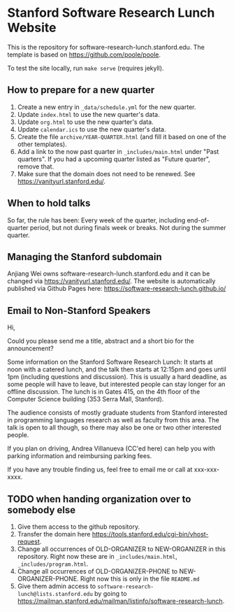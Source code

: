 # Stanford Software Research Lunch Website

This is the repository for software-research-lunch.stanford.edu.  The template is based on https://github.com/poole/poole.

To test the site locally, run `make serve` (requires jekyll).

## How to prepare for a new quarter

1. Create a new entry in `_data/schedule.yml` for the new quarter.
2. Update `index.html` to use the new quarter's data.
3. Update `org.html` to use the new quarter's data.
4. Update `calendar.ics` to use the new quarter's data.
5. Create the file `archive/YEAR-QUARTER.html` (and fill it based on one of the other templates).
6. Add a link to the now past quarter in `_includes/main.html` under "Past quarters".  If you had a upcoming quarter listed as "Future quarter", remove that.
7. Make sure that the domain does not need to be renewed.  See https://vanityurl.stanford.edu/.


## When to hold talks

So far, the rule has been: Every week of the quarter, including end-of-quarter period, but not during finals week or breaks.  Not during the summer quarter.

## Managing the Stanford subdomain

Anjiang Wei owns software-research-lunch.stanford.edu and it can be changed via https://vanityurl.stanford.edu/. The website is automatically published via Github Pages here: https://software-research-lunch.github.io/

## Email to Non-Stanford Speakers

Hi,

Could you please send me a title, abstract and a short bio for the announcement?

Some information on the Stanford Software Research Lunch:  It starts at noon with a catered lunch, and the talk then starts at 12:15pm and goes until 1pm (including questions and discussion).  This is usually a hard deadline, as some people will have to leave, but interested people can stay longer for an offline discussion.  The lunch is in Gates 415, on the 4th floor of the Computer Science building (353 Serra Mall, Stanford).

The audience consists of mostly graduate students from Stanford interested in programming languages research as well as faculty from this area.  The talk is open to all though, so there may also be one or two other interested people.

If you plan on driving, Andrea Villanueva (CC'ed here) can help you with parking information and reimbursing parking fees.

If you have any trouble finding us, feel free to email me or call at xxx-xxx-xxxx.


## TODO when handing organization over to somebody else

1. Give them access to the github repository.
2. Transfer the domain here https://tools.stanford.edu/cgi-bin/vhost-request.
3. Change all occurrences of OLD-ORGANIZER to NEW-ORGANIZER in this repository.  Right now these are in `_includes/main.html`, `_includes/program.html`.
4. Change all occurrences of OLD-ORGANIZER-PHONE to NEW-ORGANIZER-PHONE.  Right now this is only in the file `README.md`
5. Give them admin access to `software-research-lunch@lists.stanford.edu` by going to https://mailman.stanford.edu/mailman/listinfo/software-research-lunch.

